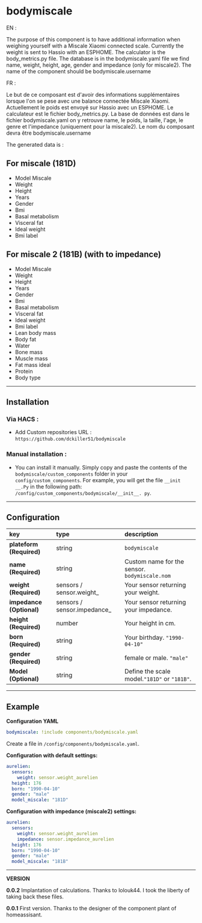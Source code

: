 # bodymiscale

EN :

The purpose of this component is to have additional information when weighing yourself with a Miscale Xiaomi connected scale. Currently the weight is sent to Hassio with an ESPHOME. The calculator is the body_metrics.py file. The database is in the bodymiscale.yaml file we find name, weight, height, age, gender and impedance (only for miscale2). The name of the component should be bodymiscale.username

FR : 

Le but de ce composant est d'avoir des informations supplémentaires lorsque l'on se pese avec une balance connectée Miscale Xiaomi. Actuellement le poids est envoyé sur Hassio avec un ESPHOME. Le calculateur est le fichier body_metrics.py. La base de données est dans le fichier bodymiscale.yaml on y retrouve name, le poids, la taille, l'age, le genre et l'impedance (uniquement pour la miscale2). Le nom du composant devra être bodymiscale.username

The generated data is :

## For miscale (181D)

- Model Miscale
- Weight
- Height
- Years
- Gender
- Bmi
- Basal metabolism
- Visceral fat
- Ideal weight
- Bmi label

## For miscale 2 (181B) (with to impedance)

- Model Miscale
- Weight
- Height
- Years
- Gender
- Bmi
- Basal metabolism
- Visceral fat
- Ideal weight
- Bmi label
- Lean body mass
- Body fat
- Water
- Bone mass
- Muscle mass
- Fat mass ideal
- Protein
- Body type
 
************* 
 
## Installation

### Via HACS : 
* Add Custom repositories URL : `https://github.com/dckiller51/bodymiscale`

### Manual installation :
- You can install it manually. Simply copy and paste the contents of the 
`bodymiscale/custom_components` folder in your` config/custom_components`. 
For example, you will get the file `__init __.Py` in the following path:
`/config/custom_components/bodymiscale/__init__. py`.

*************

## Configuration
key | type | description
:--- | :--- | :---
**plateform (Required)** | string | `bodymiscale`
**name (Required)** | string | Custom name for the sensor. `bodymiscale.nom`
**weight (Required)** | sensors / sensor.weight_ | Your sensor returning your weight.
**impedance (Optional)** | sensors / sensor.impedance_ | Your sensor returning your impedance.
**height (Required)** | number | Your height in cm. 
**born (Required)** | string | Your birthday. `"1990-04-10"`
**gender (Required)** | string | female or male. `"male"` 
**Model (Optional)** | string | Define the scale model.`"181D"` or `"181B"`.

*************

## Example
**Configuration YAML**
```yaml
bodymiscale: !include components/bodymiscale.yaml
```
Create a file in `/config/components/bodymiscale.yaml`.

**Configuration with default settings:**
```yaml
aurelien:
  sensors:
    weight: sensor.weight_aurelien
  height: 176
  born: "1990-04-10"
  gender: "male"
  model_miscale: "181D"
```
**Configuration with impedance (miscale2) settings:**
```yaml
aurelien:
  sensors:
    weight: sensor.weight_aurelien
    impedance: sensor.impedance_aurelien
  height: 176
  born: "1990-04-10"
  gender: "male"
  model_miscale: "181B"
```

*************

**VERSION**

**0.0.2**
Implantation of calculations. Thanks to lolouk44. I took the liberty of taking back these files.

**0.0.1**
First version. Thanks to the designer of the component plant of homeassisant.